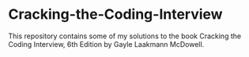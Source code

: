 # Cracking-the-Coding-Interview
This repository contains some of my solutions to the book Cracking the Coding Interview, 6th Edition by Gayle Laakmann McDowell.
